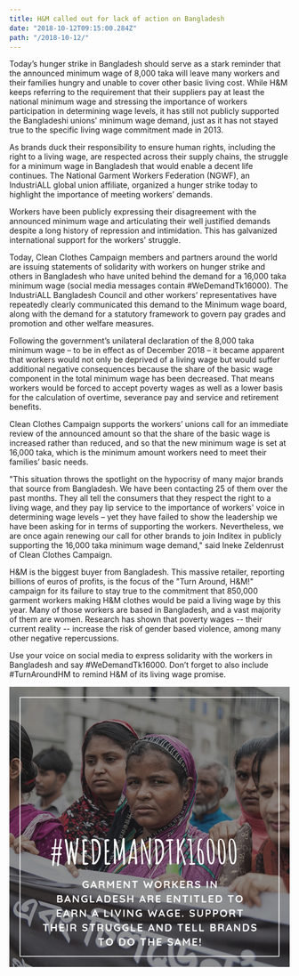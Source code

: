 ```yaml
---
title: H&M called out for lack of action on Bangladesh
date: "2018-10-12T09:15:00.284Z"
path: "/2018-10-12/"
---
```


Today’s hunger strike in Bangladesh should serve as a stark reminder that the announced minimum wage of 8,000 taka will leave many workers and their families hungry and unable to cover other basic living cost. While H&M keeps referring to the requirement that their suppliers pay at least the national minimum wage and stressing the importance of workers participation in determining wage levels, it has still not publicly supported the Bangladeshi unions' minimum wage demand, just as it has not stayed true to the specific living wage commitment made in 2013.
<!-- end -->

As brands duck their responsibility to ensure human rights, including the right to a living wage, are respected across their supply chains, the struggle for a minimum wage in Bangladesh that would enable a decent life continues. The National Garment Workers Federation (NGWF), an IndustriALL global union affiliate, organized a hunger strike today to highlight the importance of meeting workers’ demands.

Workers have been publicly expressing their disagreement with the announced minimum wage and articulating their well justified demands despite a long history of repression and intimidation. This has galvanized international support for the workers' struggle.

Today, Clean Clothes Campaign members and partners around the world are issuing statements of solidarity with workers on hunger strike and others in Bangladesh who have united behind the demand for a 16,000 taka minimum wage (social media messages contain #WeDemandTk16000). The IndustriALL Bangladesh Council and other workers’ representatives have repeatedly clearly communicated this demand to the Minimum wage board, along with the demand for a statutory framework to govern pay grades and promotion and other welfare measures.

Following the government’s unilateral declaration of the 8,000 taka minimum wage – to be in effect as of December 2018 – it became apparent that workers would not only be deprived of a living wage but would suffer additional negative consequences because the share of the basic wage component in the total minimum wage has been decreased. That means workers would be forced to accept poverty wages as well as a lower basis for the calculation of overtime, severance pay and service and retirement benefits.

Clean Clothes Campaign supports the workers’ unions call for an immediate review of the announced amount so that the share of the basic wage is increased rather than reduced, and so that the new minimum wage is set at 16,000 taka, which is the minimum amount workers need to meet their families’ basic needs.

"This situation throws the spotlight on the hypocrisy of many major brands that source from Bangladesh. We have been contacting 25 of them over the past months. They all tell the consumers that they respect the right to a living wage, and they pay lip service to the importance of workers' voice in determining wage levels – yet they have failed to show the leadership we have been asking for in terms of supporting the workers. Nevertheless, we are once again renewing our call for other brands to join Inditex in publicly supporting the 16,000 taka minimum wage demand," said Ineke Zeldenrust of Clean Clothes Campaign.

H&M is the biggest buyer from Bangladesh. This massive retailer, reporting billions of euros of profits, is the focus of the "Turn Around, H&M!" campaign for its failure to stay true to the commitment that 850,000 garment workers making H&M clothes would be paid a living wage by this year. Many of those workers are based in Bangladesh, and a vast majority of them are women. Research has shown that poverty wages -- their current reality -- increase the risk of gender based violence, among many other negative repercussions.

Use your voice on social media to express solidarity with the workers in Bangladesh and say #WeDemandTk16000. Don’t forget to also include #TurnAroundHM to remind H&M of its living wage promise.

![We Demand TK16000](WeDemandTk16000.jpg)